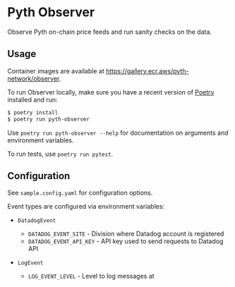 # Pyth Observer

Observe Pyth on-chain price feeds and run sanity checks on the data.

## Usage

Container images are available at https://gallery.ecr.aws/pyth-network/observer.

To run Observer locally, make sure you have a recent version of [Poetry](https://python-poetry.org) installed and run:

```sh
$ poetry install
$ poetry run pyth-observer
```

Use `poetry run pyth-observer --help` for documentation on arguments and environment variables.

To run tests, use `poetry run pytest`.

## Configuration

See `sample.config.yaml` for configuration options.

Event types are configured via environment variables:

- `DatadogEvent`

  - `DATADOG_EVENT_SITE` - Division where Datadog account is registered
  - `DATADOG_EVENT_API_KEY` - API key used to send requests to Datadog API

- `LogEvent`
  - `LOG_EVENT_LEVEL` - Level to log messages at
